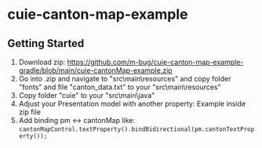 # cuie-canton-map-example

## Getting Started
1. Download zip: https://github.com/m-bug/cuie-canton-map-example-gradle/blob/main/cuie-cantonMap-example.zip
2. Go into .zip and navigate to "src\main\resources" and copy folder "fonts" and file "canton_data.txt" to your "src\main\resources"
3. Copy folder "cuie" to your "src\main\java\"
4. Adjust your Presentation model with another property: Example inside zip file
5. Add binding pm <-> cantonMap like: `cantonMapControl.textProperty().bindBidirectional(pm.cantonTextProperty());`
